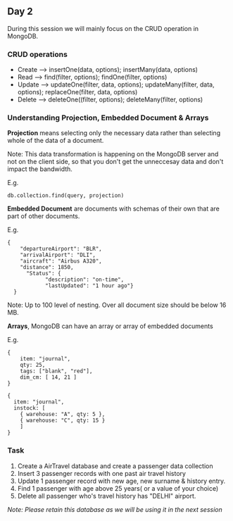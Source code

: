 ## Day 2

During this session we will mainly focus on the CRUD operation in MongoDB.

### CRUD operations

* Create --> insertOne(data, options); insertMany(data, options)
* Read --> find(filter, options); findOne(filter, options)
* Update --> updateOne(filter, data, options); updateMany(filter, data, options); replaceOne(filter, data, options)
* Delete --> deleteOne((filter, options); deleteMany(filter, options)

### Understanding Projection, Embedded Document & Arrays
**Projection** means selecting only the necessary data rather than selecting whole of the data of a document.

Note: This data transformation is happening on the MongoDB server and not on the client side, so that you don't get the unneccesay data and don't impact the bandwidth.

E.g.

```
db.collection.find(query, projection)
```

**Embedded Document**  are documents with schemas of their own that are part of other documents.

E.g.
```
{
    "departureAirport": "BLR",
    "arrivalAirport": "DLI",
    "aircraft": "Airbus A320",
    "distance": 1850,
	  "Status": {
			"description": "on-time",
			"lastUpdated": "1 hour ago"}
  }
```
Note: Up to 100 level of nesting. Over all document size should be below 16 MB.


**Arrays**, MongoDB can have an array or array of embedded documents

E.g.
```
{ 
    item: "journal", 
    qty: 25, 
    tags: ["blank", "red"], 
    dim_cm: [ 14, 21 ] 
}
```
```
{ 
  item: "journal", 
  instock: [ 
    { warehouse: "A", qty: 5 }, 
    { warehouse: "C", qty: 15 } 
    ] 
}
```
 
### Task
1. Create a AirTravel database and create a passenger data collection
2. Insert 3 passenger records with one past air travel history
3. Update 1 passenger record with new age, new surname & history entry.
4. Find 1 passenger with age above 25 years( or a value of your choice)
5. Delete all passenger who's travel history has "DELHI" airport.

*Note: Please retain this database as we will be using it in the next session*
